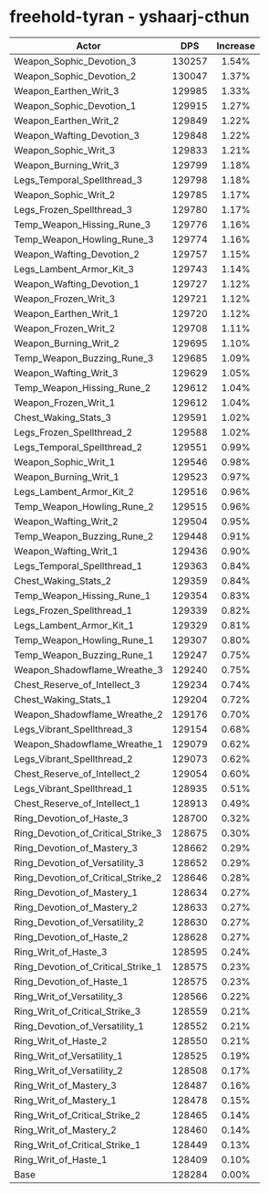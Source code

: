 # freehold-tyran - yshaarj-cthun
| Actor | DPS | Increase |
|---|:---:|:---:|
|Weapon_Sophic_Devotion_3|130257|1.54%|
|Weapon_Sophic_Devotion_2|130047|1.37%|
|Weapon_Earthen_Writ_3|129985|1.33%|
|Weapon_Sophic_Devotion_1|129915|1.27%|
|Weapon_Earthen_Writ_2|129849|1.22%|
|Weapon_Wafting_Devotion_3|129848|1.22%|
|Weapon_Sophic_Writ_3|129833|1.21%|
|Weapon_Burning_Writ_3|129799|1.18%|
|Legs_Temporal_Spellthread_3|129798|1.18%|
|Weapon_Sophic_Writ_2|129785|1.17%|
|Legs_Frozen_Spellthread_3|129780|1.17%|
|Temp_Weapon_Hissing_Rune_3|129776|1.16%|
|Temp_Weapon_Howling_Rune_3|129774|1.16%|
|Weapon_Wafting_Devotion_2|129757|1.15%|
|Legs_Lambent_Armor_Kit_3|129743|1.14%|
|Weapon_Wafting_Devotion_1|129727|1.12%|
|Weapon_Frozen_Writ_3|129721|1.12%|
|Weapon_Earthen_Writ_1|129720|1.12%|
|Weapon_Frozen_Writ_2|129708|1.11%|
|Weapon_Burning_Writ_2|129695|1.10%|
|Temp_Weapon_Buzzing_Rune_3|129685|1.09%|
|Weapon_Wafting_Writ_3|129629|1.05%|
|Temp_Weapon_Hissing_Rune_2|129612|1.04%|
|Weapon_Frozen_Writ_1|129612|1.04%|
|Chest_Waking_Stats_3|129591|1.02%|
|Legs_Frozen_Spellthread_2|129588|1.02%|
|Legs_Temporal_Spellthread_2|129551|0.99%|
|Weapon_Sophic_Writ_1|129546|0.98%|
|Weapon_Burning_Writ_1|129523|0.97%|
|Legs_Lambent_Armor_Kit_2|129516|0.96%|
|Temp_Weapon_Howling_Rune_2|129515|0.96%|
|Weapon_Wafting_Writ_2|129504|0.95%|
|Temp_Weapon_Buzzing_Rune_2|129448|0.91%|
|Weapon_Wafting_Writ_1|129436|0.90%|
|Legs_Temporal_Spellthread_1|129363|0.84%|
|Chest_Waking_Stats_2|129359|0.84%|
|Temp_Weapon_Hissing_Rune_1|129354|0.83%|
|Legs_Frozen_Spellthread_1|129339|0.82%|
|Legs_Lambent_Armor_Kit_1|129329|0.81%|
|Temp_Weapon_Howling_Rune_1|129307|0.80%|
|Temp_Weapon_Buzzing_Rune_1|129247|0.75%|
|Weapon_Shadowflame_Wreathe_3|129240|0.75%|
|Chest_Reserve_of_Intellect_3|129234|0.74%|
|Chest_Waking_Stats_1|129204|0.72%|
|Weapon_Shadowflame_Wreathe_2|129176|0.70%|
|Legs_Vibrant_Spellthread_3|129154|0.68%|
|Weapon_Shadowflame_Wreathe_1|129079|0.62%|
|Legs_Vibrant_Spellthread_2|129073|0.62%|
|Chest_Reserve_of_Intellect_2|129054|0.60%|
|Legs_Vibrant_Spellthread_1|128935|0.51%|
|Chest_Reserve_of_Intellect_1|128913|0.49%|
|Ring_Devotion_of_Haste_3|128700|0.32%|
|Ring_Devotion_of_Critical_Strike_3|128675|0.30%|
|Ring_Devotion_of_Mastery_3|128662|0.29%|
|Ring_Devotion_of_Versatility_3|128652|0.29%|
|Ring_Devotion_of_Critical_Strike_2|128646|0.28%|
|Ring_Devotion_of_Mastery_1|128634|0.27%|
|Ring_Devotion_of_Mastery_2|128633|0.27%|
|Ring_Devotion_of_Versatility_2|128630|0.27%|
|Ring_Devotion_of_Haste_2|128628|0.27%|
|Ring_Writ_of_Haste_3|128595|0.24%|
|Ring_Devotion_of_Critical_Strike_1|128575|0.23%|
|Ring_Devotion_of_Haste_1|128575|0.23%|
|Ring_Writ_of_Versatility_3|128566|0.22%|
|Ring_Writ_of_Critical_Strike_3|128559|0.21%|
|Ring_Devotion_of_Versatility_1|128552|0.21%|
|Ring_Writ_of_Haste_2|128550|0.21%|
|Ring_Writ_of_Versatility_1|128525|0.19%|
|Ring_Writ_of_Versatility_2|128508|0.17%|
|Ring_Writ_of_Mastery_3|128487|0.16%|
|Ring_Writ_of_Mastery_1|128478|0.15%|
|Ring_Writ_of_Critical_Strike_2|128465|0.14%|
|Ring_Writ_of_Mastery_2|128460|0.14%|
|Ring_Writ_of_Critical_Strike_1|128449|0.13%|
|Ring_Writ_of_Haste_1|128409|0.10%|
|Base|128284|0.00%|
